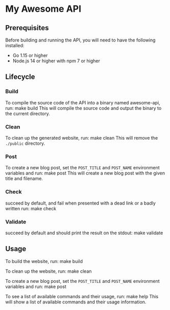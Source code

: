# My Awesome API

## Prerequisites

Before building and running the API, you will need to have the following installed:

- Go 1.15 or higher
- Node.js 14 or higher with npm 7 or higher


## Lifecycle

### Build

To compile the source code of the API into a binary named awesome-api, run:
make build
This will compile the source code and output the binary to the current directory.
### Clean

To clean up the generated website, run:
make clean
This will remove the `./public` directory.

### Post

To create a new blog post, set the `POST_TITLE` and `POST_NAME` environment variables and run:
make post
This will create a new blog post with the given title and filename.

### Check
succeed by default, and fail when presented with a dead link or a badly written
run:
make check

### Validate
succeed by default and should print the result on the stdout:
make validate

## Usage

To build the website, run:
make build

To clean up the website, run:
make clean

To create a new blog post, set the `POST_TITLE` and `POST_NAME` environment variables and run:
make post

To see a list of available commands and their usage, run:
make help
This will show a list of available commands and their usage information.